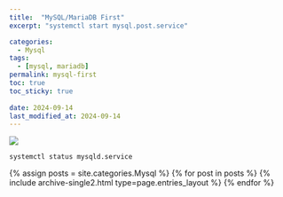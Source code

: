 ```yaml
---
title:  "MySQL/MariaDB First"
excerpt: "systemctl start mysql.post.service"

categories:
  - Mysql
tags:
  - [mysql, mariadb]
permalink: mysql-first
toc: true
toc_sticky: true
 
date: 2024-09-14
last_modified_at: 2024-09-14
---
```

![](mysql/2024-09-13-mysql-first/2024-09-13-20-00-39.png)

```
systemctl status mysqld.service
```

{% assign posts = site.categories.Mysql %}
{% for post in posts %} {% include archive-single2.html type=page.entries_layout %} {% endfor %}
